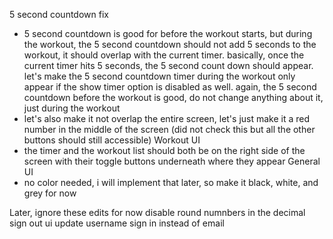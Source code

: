 5 second countdown fix
- 5 second countdown is good for before the workout starts, but during the workout, the 5 second countdown should not add 5 seconds to the workout, it should overlap with the current timer. basically, once the current timer hits 5 seconds, the 5 second count down should appear. let's make the 5 second countdown timer during the workout only appear if the show timer option is disabled as well. again, the 5 second countdown before the workout is good, do not change anything about it, just during the workout
- let's also make it not overlap the entire screen, let's just make it a red number in the middle of the screen (did not check this but all the other buttons should still accessible)
Workout UI
- the timer and the workout list should both be on the right side of the screen with their toggle buttons underneath where they appear
General UI
- no color needed, i will implement that later, so make it black, white, and grey for now

Later, ignore these edits for now
disable round numnbers in the decimal
sign out
ui update
username sign in instead of email